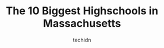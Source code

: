---
layout: ampstory
image: https://i0.wp.com/paketmu.com/wp-content/uploads/2023/06/xaverian-brothers-high-school-0-in-massachusetts-1686367092.jpeg?resize=640,853
author: techidn
featured: false
description: Explore the diverse Highschool scene in Massachusetts, home to an incredible selection of 10 establishments catering to every taste. Whether youre in search of iconic favorites or undiscove
title: The 10 Biggest Highschools in Massachusetts
cover:
   title: The 10 Biggest Highschools in Massachusetts
   subtitle: RICKPATE
   background: https://paketmu.com/wp-content/uploads/2023/06/xaverian-brothers-high-school-0-in-massachusetts-1686367092.jpeg

pages: 
 - layout: thirds
   top: <h1>#1 Everett High School</h1>
   bottom: "<p>A Great School and make sure to have a Great Education for Everyone, make your future bright for going to colleagues and Anniversaries - DMake sure follow the rules, liste</p>"
   background: https://paketmu.com/wp-content/uploads/2023/06/xaverian-brothers-high-school-1-in-massachusetts-1686367093.jpeg
   backgroundblur: true
 - layout: thirds
   top: <h1>#2 Lexington High School</h1>
   bottom: "<p>Superb high school with a great education program! The school is full of caring and helping teachers and peers that motivate students to reach their goals. Lexington High</p>"
   background: https://paketmu.com/wp-content/uploads/2023/06/xaverian-brothers-high-school-2-in-massachusetts-1686367094.jpeg
   cta:
      link: https://paketmu.com/the-10-biggest-highschools-in-massachusetts/
      text: The 10 Biggest Highschools in Massachusetts
 - layout: thirds
   top: <h1>#3 Medford High School</h1>
   bottom: "<p>Do not go to this school its a racist and no respect at all this school is too far , the idiot is dumb  and has no brain to put school close or halfway, the fights they </p>"
   background: https://paketmu.com/wp-content/uploads/2023/06/xaverian-brothers-high-school-3-in-massachusetts-1686367095.jpeg
   cta:
      link: https://paketmu.com/the-10-biggest-highschools-in-massachusetts/
      text: The 10 Biggest Highschools in Massachusetts
 - layout: thirds
   top: <h1>#4 Xaverian Brothers High School</h1>
   bottom: "<p>800 Clapboardtree St, Westwood, MA 02090, United States</p>"
   background: https://images.unsplash.com/photo-1515405295579-ba7b45403062?ixlib=rb-4.0.3&ixid=MnwxMjA3fDB8MHxwaG90by1wYWdlfHx8fGVufDB8fHx8&auto=format&fit=crop&w=640&h=853&q=80
   cta:
      link: https://paketmu.com/the-10-biggest-highschools-in-massachusetts/
      text: The 10 Biggest Highschools in Massachusetts
 - layout: thirds
   top: <h1>#5 Newton South High School</h1>
   bottom: "<p>140 Brandeis Rd, Newton, MA 02459, United States</p>"
   background: https://plus.unsplash.com/premium_photo-1664640458616-3c74f8cb4589?ixlib=rb-4.0.3&ixid=MnwxMjA3fDB8MHxwaG90by1wYWdlfHx8fGVufDB8fHx8&auto=format&fit=crop&w=640&h=853&q=80
   cta:
      link: https://paketmu.com/the-10-biggest-highschools-in-massachusetts/
      text: The 10 Biggest Highschools in Massachusetts
 - layout: thirds
   top: <h1>#6 Somerville High School</h1>
   bottom: "<p>81 Highland Ave, Somerville, MA 02143, United States</p>"
   background: https://images.unsplash.com/photo-1462556791646-c201b8241a94?ixlib=rb-4.0.3&ixid=MnwxMjA3fDB8MHxwaG90by1wYWdlfHx8fGVufDB8fHx8&auto=format&fit=crop&w=640&h=853&q=80
   cta:
      link: https://paketmu.com/the-10-biggest-highschools-in-massachusetts/
      text: The 10 Biggest Highschools in Massachusetts
 - layout: thirds
   top: <h1>#7 Salem High School</h1>
   bottom: "<p>77 Willson St, Salem, MA 01970, United States</p>"
   background: https://images.unsplash.com/photo-1533735380053-eb8d0759b24a?ixlib=rb-4.0.3&ixid=MnwxMjA3fDB8MHxwaG90by1wYWdlfHx8fGVufDB8fHx8&auto=format&fit=crop&w=640&h=853&q=80
   cta:
      link: https://paketmu.com/the-10-biggest-highschools-in-massachusetts/
      text: The 10 Biggest Highschools in Massachusetts
 - layout: thirds
   middle: Continue reading...
   background: https://images.unsplash.com/photo-1609083590460-7b8cc0ca65f8?ixlib=rb-4.0.3&ixid=MnwxMjA3fDB8MHxwaG90by1wYWdlfHx8fGVufDB8fHx8&auto=format&fit=crop&w=640&h=853&q=80
   cta:
      link: https://paketmu.com/the-10-biggest-highschools-in-massachusetts/
      text: The 10 Biggest Highschools in Massachusetts
      
---